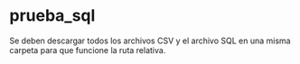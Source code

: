 # prueba_sql
Se deben descargar todos los archivos CSV y el archivo SQL en una misma carpeta para que funcione la ruta relativa.
